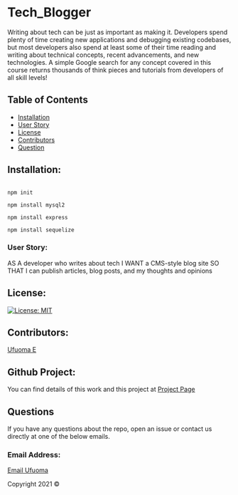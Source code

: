 # Tech_Blogger

Writing about tech can be just as important as making it. Developers spend plenty of time creating new applications and debugging existing codebases, but most developers also spend at least some of their time reading and writing about technical concepts, recent advancements, and new technologies. A simple Google search for any concept covered in this course returns thousands of think pieces and tutorials from developers of all skill levels!

## Table of Contents 
- [Installation](#installation)
- [User Story](#userstory)
- [License](#license)
- [Contributors](#contributing)
- [Question](#questions)



## Installation:
```

npm init

npm install mysql2

npm install express

npm install sequelize

```

### User Story:
AS A developer who writes about tech
I WANT a CMS-style blog site
SO THAT I can publish articles, blog posts, and my thoughts and opinions

             

## License:

[![License: MIT](https://img.shields.io/badge/License-MIT-yellow.svg)](https://opensource.org/licenses/MIT)

## Contributors:
 
  [Ufuoma E](https://github.com/uekemike)


## Github Project:
You can find details of  this work and this project at [Project Page](https://github.com/uekemike/Tech_Blogger)
            


## Questions
If you have any questions about the repo, open an issue or contact us directly at one of the below emails. 

### Email Address:

[Email Ufuoma](mailto:)


Copyright 2021 &copy;